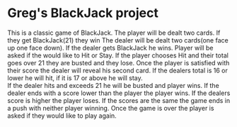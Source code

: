 # Greg's BlackJack project
This is a classic game of BlackJack.
The player will be dealt two cards.
If they get BlackJack(21) they win
The dealer will be dealt two cards(one face up one face down).
If the dealer gets BlackJack he wins.
Player will be asked if the would like to Hit or Stay.
If the player chooses Hit and their total goes over 21 they
are busted and they lose.
Once the player is satisfied with their score the dealer will
reveal his second card.
If the dealers total is 16 or lower he will hit, if it is 17
or above he will stay.  
If the dealer hits and exceeds 21 he will be busted and player wins.
If the dealer ends with a score lower than the player the player
wins.  If the dealers score is higher the player loses.
If the scores are the same the game ends in a push with neither
player winning.  Once the game is over the player is asked if they
would like to play again.
